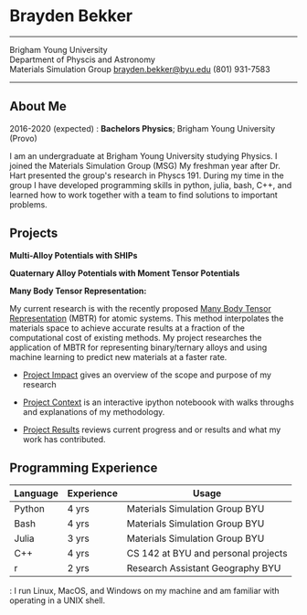 Brayden Bekker
============

-----------------------------------                ----------------------------
Brigham Young University                                 
Department of Physcis and Astronomy                        
Materials Simulation Group
brayden.bekker@byu.edu
(801) 931-7583
-----------------------------------                ----------------------------

About Me
---------

2016-2020 (expected)
:   **Bachelors Physics**; Brigham Young University (Provo)

I am an undergraduate at Brigham Young University studying Physics. I joined the Materials Simulation Group (MSG) My freshman year after Dr. Hart presented the group's research in Physcs 191. During my time in the group I have developed programming skills in python, julia, bash, C++, and learned how to work together with a team to find solutions to important problems. 

Projects
----------

**Multi-Alloy Potentials with SHIPs**

**Quaternary Alloy Potentials with Moment Tensor Potentials**

**Many Body Tensor Representation:**

My current research is with the recently proposed [Many Body Tensor Representation](https://arxiv.org/abs/1704.06439) (MBTR) for atomic systems. This method interpolates the materials space to achieve accurate results at a fraction of the computational cost of existing methods. My project researches the application of MBTR for representing binary/ternary alloys and using machine learning to predict new materials at a faster rate.

* [Project Impact](https://github.com/braydenbekker/EAM-MBTR/blob/master/README.md) gives an overview of the scope and purpose of my research 

* [Project Context](https://github.com/braydenbekker/EAM-MBTR/blob/master/Context.ipynb) is an interactive ipython noteboook with walks throughs and explanations of my methodology.

* [Project Results](https://github.com/braydenbekker/EAM-MBTR/blob/master/RESULTS.ipynb) reviews current progress and or results and what my work has contributed.

Programming Experience
--------------------

|Language|Experience|Usage                                  |
|--------|----------|---------------------------------------|
|Python  |4 yrs     |Materials Simulation Group BYU         |
|Bash    |4 yrs     |Materials Simulation Group BYU         |
|Julia   |3 yrs     |Materials Simulation Group BYU         |
|C++     |4 yrs     |CS 142 at BYU and personal projects    |
|r       |2 yrs     |Research Assistant Geography BYU       |

: I run Linux, MacOS, and Windows on my machine and am familiar with operating in a UNIX shell.
